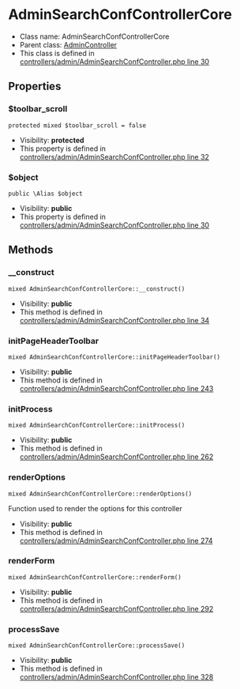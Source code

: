 AdminSearchConfControllerCore
===============






* Class name: AdminSearchConfControllerCore
* Parent class: [AdminController](AdminControllerCore)
* This class is defined in [controllers/admin/AdminSearchConfController.php line 30](https://github.com/PrestaShop/PrestaShop/blob/1.6.1.1/controllers/admin/AdminSearchConfController.php#L30)





Properties
----------


### $toolbar_scroll

    protected mixed $toolbar_scroll = false





* Visibility: **protected**
* This property is defined in [controllers/admin/AdminSearchConfController.php line 32](https://github.com/PrestaShop/PrestaShop/blob/1.6.1.1/controllers/admin/AdminSearchConfController.php#32)


### $object

    public \Alias $object





* Visibility: **public**
* This property is defined in [controllers/admin/AdminSearchConfController.php line 30](https://github.com/PrestaShop/PrestaShop/blob/1.6.1.1/controllers/admin/AdminSearchConfController.php#30)


Methods
-------


### __construct

    mixed AdminSearchConfControllerCore::__construct()





* Visibility: **public**
* This method is defined in [controllers/admin/AdminSearchConfController.php line 34](https://github.com/PrestaShop/PrestaShop/blob/1.6.1.1/controllers/admin/AdminSearchConfController.php#34)




### initPageHeaderToolbar

    mixed AdminSearchConfControllerCore::initPageHeaderToolbar()





* Visibility: **public**
* This method is defined in [controllers/admin/AdminSearchConfController.php line 243](https://github.com/PrestaShop/PrestaShop/blob/1.6.1.1/controllers/admin/AdminSearchConfController.php#243)




### initProcess

    mixed AdminSearchConfControllerCore::initProcess()





* Visibility: **public**
* This method is defined in [controllers/admin/AdminSearchConfController.php line 262](https://github.com/PrestaShop/PrestaShop/blob/1.6.1.1/controllers/admin/AdminSearchConfController.php#262)




### renderOptions

    mixed AdminSearchConfControllerCore::renderOptions()

Function used to render the options for this controller



* Visibility: **public**
* This method is defined in [controllers/admin/AdminSearchConfController.php line 274](https://github.com/PrestaShop/PrestaShop/blob/1.6.1.1/controllers/admin/AdminSearchConfController.php#274)




### renderForm

    mixed AdminSearchConfControllerCore::renderForm()





* Visibility: **public**
* This method is defined in [controllers/admin/AdminSearchConfController.php line 292](https://github.com/PrestaShop/PrestaShop/blob/1.6.1.1/controllers/admin/AdminSearchConfController.php#292)




### processSave

    mixed AdminSearchConfControllerCore::processSave()





* Visibility: **public**
* This method is defined in [controllers/admin/AdminSearchConfController.php line 328](https://github.com/PrestaShop/PrestaShop/blob/1.6.1.1/controllers/admin/AdminSearchConfController.php#328)



